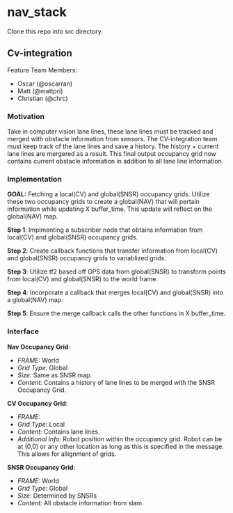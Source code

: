 # nav_stack
Clone this repo into src directory. 

## Cv-integration
Feature Team Members: 
 - Oscar (@oscarran)
 - Matt (@mattpri)
 - Christian (@chrc)

### Motivation
Take in computer vision lane lines, these lane lines must be tracked and merged with obstacle information from
sensors. The CV-integration team must keep track of the lane lines and save a history. The history + current lane lines are mergered as a result. This final output occupancy grid now contains current obstacle information
in addition to all lane line information.

### Implementation
**GOAL:** Fetching a local(CV) and global(SNSR) occupancy grids. Utilize these two occupancy grids to create a global(NAV) that will pertain information while updating X buffer_time. This update will reflect on the global(NAV) map.

**Step 1**: Implmenting a subscriber node that obtains information from local(CV) and global(SNSR) occupancy grids.

**Step 2**: Create callback functions that transfer information from local(CV) and global(SNSR) occupancy grids to variablized grids.

**Step 3**: Utilize tf2 based off GPS data from global(SNSR) to transform points from local(CV) and global(SNSR) to the world frame.

**Step 4**: Incorporate a callback that merges local(CV) and global(SNSR) into a global(NAV) map.

**Step 5**: Ensure the merge callback calls the other functions in X buffer_time.

### Interface

**Nav Occupancy Grid**:
- *FRAME:* World
- *Grid Type:* Global
- *Size:* Same as SNSR map.
-  *Content:* Contains a history of lane lines to be merged with the SNSR Occupancy Grid.

**CV Occupancy Grid**:
- *FRAME:* 
- *Grid Type:* Local
- *Content:* Contains lane lines.
- *Additional Info:* Robot position within the occupancy grid. Robot can be at (0,0) or any other location
                     as long as this is specified in the message. This allows for allignment of grids.

**SNSR Occupancy Grid**:
- *FRAME:* World
- *Grid Type:* Global
- *Size*: Determined by SNSRs
- *Content:* All obstacle information from slam.
